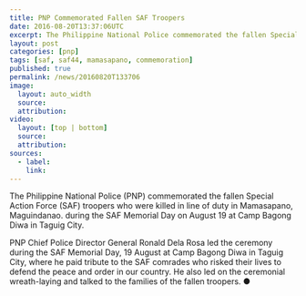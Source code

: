 ```yaml
---
title: PNP Commemorated Fallen SAF Troopers
date: 2016-08-20T13:37:06UTC
excerpt: The Philippine National Police commemorated the fallen Special Action Force troopers who were killed in line of duty. PNP Chief Police Director General Ronald Dela Rosa led the ceremony during the SAF Memorial Day, 19 August at Camp Bagong Diwa in Taguig City.
layout: post
categories: [pnp]
tags: [saf, saf44, mamasapano, commemoration]
published: true
permalink: /news/20160820T133706
image:
  layout: auto_width
  source: 
  attribution: 
video:
  layout: [top | bottom]
  source: 
  attribution: 
sources:
  - label:
    link:
---
```


The Philippine National Police (PNP) commemorated the fallen Special Action Force (SAF) troopers who were killed in line of duty in Mamasapano, Maguindanao. during the SAF Memorial Day on August 19 at Camp Bagong Diwa in Taguig City.

PNP Chief Police Director General Ronald Dela Rosa led the ceremony during the SAF Memorial Day, 19 August at Camp Bagong Diwa in Taguig City, where he paid tribute to the SAF comrades who risked their lives to defend the peace and order in our country. He also led on the ceremonial wreath-laying and talked to the families of the fallen troopers.
&#x25cf;
